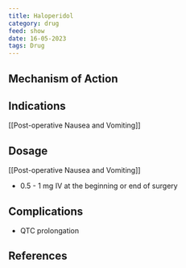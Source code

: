 ```yaml
---
title: Haloperidol
category: drug
feed: show
date: 16-05-2023
tags: Drug 
---
```



## Mechanism of Action

## Indications
[[Post-operative Nausea and Vomiting]]
## Dosage
[[Post-operative Nausea and Vomiting]]
- 0.5 - 1 mg IV at the beginning or end of surgery
## Complications
- QTC prolongation

## References
[^1]: [[@ganFourthConsensusGuidelines2020 | Tong J. Gan, Kumar G. Belani, Sergio Bergese, Frances Chung, Pierre Diemunsch, Ashraf S. Habib, Zhaosheng Jin, Anthony L. Kovac, Tricia A. Meyer, Richard D. Urman, Christian C. Apfel, Sabry Ayad, Linda Beagley, Keith Candiotti, Marina Englesakis, Traci L. Hedrick, Peter Kranke, Samuel Lee, Daniel Lipman, Harold S. Minkowitz, John Morton, Beverly K. Philip, Fourth Consensus Guidelines for the Management of Postoperative Nausea and Vomiting, 2020]]
[^2]:
[^3]:
[^4]: